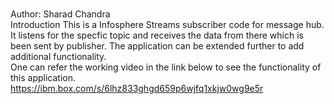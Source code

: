 <br>Author: Sharad Chandra</br>
<b1>Introduction</b1>
     This is a Infosphere Streams subscriber code for message hub. It listens for the specfic topic and receives the data from there 
     which is been sent by publisher. The application can be extended further to add additional functionality.
     <br/>
     One can refer the working video in the link below to see the functionality of this application.
     <br/>
     https://ibm.box.com/s/6lhz833ghgd659p6wjfq1xkjw0wg9e5r
     
